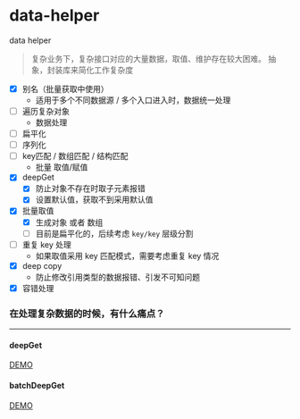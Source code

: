 # data-helper

data helper

> 复杂业务下，复杂接口对应的大量数据，取值、维护存在较大困难。
> 抽象，封装库来简化工作复杂度

* [x] 别名（批量获取中使用）
    * 适用于多个不同数据源 / 多个入口进入时，数据统一处理
* [ ] 遍历复杂对象
    * 数据处理
* [ ] 扁平化
* [ ] 序列化
* [ ] key匹配 / 数组匹配 / 结构匹配
    * 批量 取值/赋值
* [x] deepGet
    * [x] 防止对象不存在时取子元素报错
    * [x] 设置默认值，获取不到采用默认值
* [x] 批量取值
    * [x] 生成对象 或者 数组
    * [ ] 目前是扁平化的，后续考虑 `key/key` 层级分割
* [ ] 重复 key 处理
    * 如果取值采用 key 匹配模式，需要考虑重复 key 情况
* [x] deep copy
    * 防止修改引用类型的数据报错、引发不可知问题
* [x] 容错处理

### 在处理复杂数据的时候，有什么痛点？


***

#### deepGet

[DEMO](https://github.com/ReAlign/data-helper/blob/master/example/demo/deep-get.js)
#### batchDeepGet

[DEMO](https://github.com/ReAlign/data-helper/blob/master/example/demo/batch-deep-get.js)
